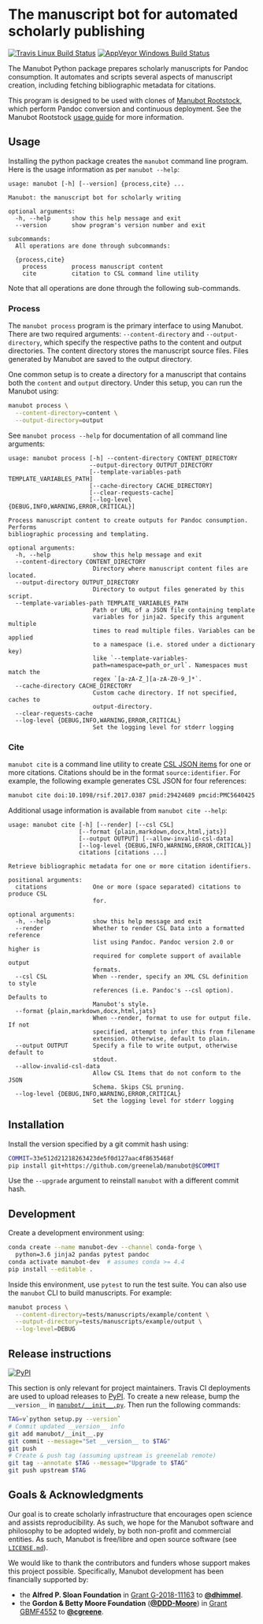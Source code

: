 # The manuscript bot for automated scholarly publishing

[![Travis Linux Build Status](https://travis-ci.org/greenelab/manubot.svg?branch=master)](https://travis-ci.org/greenelab/manubot)
[![AppVeyor Windows Build Status](https://ci.appveyor.com/api/projects/status/u51tva6rmuk39xsc/branch/master?svg=true)](https://ci.appveyor.com/project/greenelab/manubot/branch/master)

The Manubot Python package prepares scholarly manuscripts for Pandoc consumption.
It automates and scripts several aspects of manuscript creation, including fetching bibliographic metadata for citations.

This program is designed to be used with clones of [Manubot Rootstock](https://github.com/greenelab/manubot-rootstock), which perform Pandoc conversion and continuous deployment.
See the Manubot Rootstock [usage guide](https://github.com/greenelab/manubot-rootstock/blob/master/USAGE.md) for more information.

## Usage

Installing the python package creates the `manubot` command line program.
Here is the usage information as per `manubot --help`:

<!-- test codeblock contains output of `manubot --help` -->
```
usage: manubot [-h] [--version] {process,cite} ...

Manubot: the manuscript bot for scholarly writing

optional arguments:
  -h, --help      show this help message and exit
  --version       show program's version number and exit

subcommands:
  All operations are done through subcommands:

  {process,cite}
    process       process manuscript content
    cite          citation to CSL command line utility
```

Note that all operations are done through the following sub-commands.

### Process

The `manubot process` program is the primary interface to using Manubot.
There are two required arguments: `--content-directory` and `--output-directory`, which specify the respective paths to the content and output directories.
The content directory stores the manuscript source files.
Files generated by Manubot are saved to the output directory.

One common setup is to create a directory for a manuscript that contains both the `content` and `output` directory.
Under this setup, you can run the Manubot using:

```sh
manubot process \
  --content-directory=content \
  --output-directory=output
```

See `manubot process --help` for documentation of all command line arguments:

<!-- test codeblock contains output of `manubot process --help` -->
```
usage: manubot process [-h] --content-directory CONTENT_DIRECTORY
                       --output-directory OUTPUT_DIRECTORY
                       [--template-variables-path TEMPLATE_VARIABLES_PATH]
                       [--cache-directory CACHE_DIRECTORY]
                       [--clear-requests-cache]
                       [--log-level {DEBUG,INFO,WARNING,ERROR,CRITICAL}]

Process manuscript content to create outputs for Pandoc consumption. Performs
bibliographic processing and templating.

optional arguments:
  -h, --help            show this help message and exit
  --content-directory CONTENT_DIRECTORY
                        Directory where manuscript content files are located.
  --output-directory OUTPUT_DIRECTORY
                        Directory to output files generated by this script.
  --template-variables-path TEMPLATE_VARIABLES_PATH
                        Path or URL of a JSON file containing template
                        variables for jinja2. Specify this argument multiple
                        times to read multiple files. Variables can be applied
                        to a namespace (i.e. stored under a dictionary key)
                        like `--template-variables-
                        path=namespace=path_or_url`. Namespaces must match the
                        regex `[a-zA-Z_][a-zA-Z0-9_]*`.
  --cache-directory CACHE_DIRECTORY
                        Custom cache directory. If not specified, caches to
                        output-directory.
  --clear-requests-cache
  --log-level {DEBUG,INFO,WARNING,ERROR,CRITICAL}
                        Set the logging level for stderr logging
```

### Cite

`manubot cite` is a command line utility to create [CSL JSON items](http://citeproc-js.readthedocs.io/en/latest/csl-json/markup.html#items) for one or more citations.
Citations should be in the format `source:identifier`.
For example, the following example generates CSL JSON for four references:

```sh
manubot cite doi:10.1098/rsif.2017.0387 pmid:29424689 pmcid:PMC5640425 arxiv:1806.05726
```

Additional usage information is available from `manubot cite --help`:

<!-- test codeblock contains output of `manubot cite --help` -->
```
usage: manubot cite [-h] [--render] [--csl CSL]
                    [--format {plain,markdown,docx,html,jats}]
                    [--output OUTPUT] [--allow-invalid-csl-data]
                    [--log-level {DEBUG,INFO,WARNING,ERROR,CRITICAL}]
                    citations [citations ...]

Retrieve bibliographic metadata for one or more citation identifiers.

positional arguments:
  citations             One or more (space separated) citations to produce CSL
                        for.

optional arguments:
  -h, --help            show this help message and exit
  --render              Whether to render CSL Data into a formatted reference
                        list using Pandoc. Pandoc version 2.0 or higher is
                        required for complete support of available output
                        formats.
  --csl CSL             When --render, specify an XML CSL definition to style
                        references (i.e. Pandoc's --csl option). Defaults to
                        Manubot's style.
  --format {plain,markdown,docx,html,jats}
                        When --render, format to use for output file. If not
                        specified, attempt to infer this from filename
                        extension. Otherwise, default to plain.
  --output OUTPUT       Specify a file to write output, otherwise default to
                        stdout.
  --allow-invalid-csl-data
                        Allow CSL Items that do not conform to the JSON
                        Schema. Skips CSL pruning.
  --log-level {DEBUG,INFO,WARNING,ERROR,CRITICAL}
                        Set the logging level for stderr logging
```

## Installation

Install the version specified by a git commit hash using:

```sh
COMMIT=33e512d21218263423de5f0d127aac4f8635468f
pip install git+https://github.com/greenelab/manubot@$COMMIT
```

Use the `--upgrade` argument to reinstall `manubot` with a different commit hash.

## Development

Create a development environment using:

```sh
conda create --name manubot-dev --channel conda-forge \
  python=3.6 jinja2 pandas pytest pandoc
conda activate manubot-dev  # assumes conda >= 4.4
pip install --editable .
```

Inside this environment, use `pytest` to run the test suite.
You can also use the `manubot` CLI to build manuscripts.
For example:

```sh
manubot process \
  --content-directory=tests/manuscripts/example/content \
  --output-directory=tests/manuscripts/example/output \
  --log-level=DEBUG
```

## Release instructions

[![PyPI](https://img.shields.io/pypi/v/manubot.svg)](https://pypi.org/project/manubot/)

This section is only relevant for project maintainers.
Travis CI deployments are used to upload releases to [PyPI](https://pypi.org/project/manubot).
To create a new release, bump the `__version__` in [`manubot/__init__.py`](manubot/__init__.py).
Then run the following commands:

```sh
TAG=v`python setup.py --version`
# Commit updated __version__ info
git add manubot/__init__.py
git commit --message="Set __version__ to $TAG"
git push
# Create & push tag (assuming upstream is greenelab remote)
git tag --annotate $TAG --message="Upgrade to $TAG"
git push upstream $TAG
```

## Goals & Acknowledgments

Our goal is to create scholarly infrastructure that encourages open science and assists reproducibility.
As such, we hope for the Manubot software and philosophy to be adopted widely, by both non-profit and commercial entities.
As such, Manubot is free/libre and open source software (see [`LICENSE.md`](LICENSE.md)).

We would like to thank the contributors and funders whose support makes this project possible.
Specifically, Manubot development has been financially supported by:

- the **Alfred P. Sloan Foundation** in [Grant G-2018-11163](https://sloan.org/grant-detail/11163) to [**@dhimmel**](https://github.com/dhimmel).
- the **Gordon & Betty Moore Foundation** ([**@DDD-Moore**](https://github.com/DDD-Moore)) in [Grant GBMF4552](https://www.moore.org/grant-detail?grantId=GBMF4552) to [**@cgreene**](https://github.com/cgreene).
